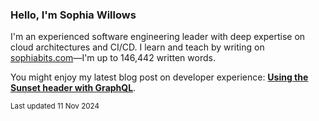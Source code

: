 ### Hello, I'm Sophia Willows

I'm an experienced software engineering leader with deep expertise on cloud architectures and CI/CD. I learn and teach by writing on [sophiabits.com](https://sophiabits.com/blog)—I'm up to 146,442 written words.

You might enjoy my latest blog post on developer experience: **[Using the Sunset header with GraphQL](https://sophiabits.com/blog/using-the-sunset-header-with-graphql)**.

<sub>Last updated 11 Nov 2024</sub>
